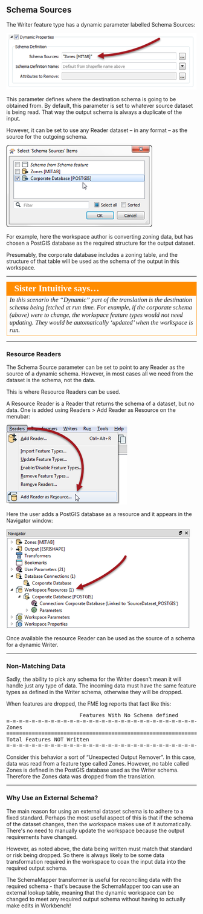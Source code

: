## Schema Sources ##

The Writer feature type has a dynamic parameter labelled Schema Sources:

![](./Images/4.36.DynamicWriterSchemaSourceParameter.png)

This parameter defines where the destination schema is going to be obtained from. By default, this parameter is set to whatever source dataset is being read. That way the output schema is always a duplicate of the input.

However, it can be set to use any Reader dataset – in any format – as the source for the outgoing schema. 

![](./Images/4.37.DynamicWriterSchemaSourceSelect.png)

For example, here the workspace author is converting zoning data, but has chosen a PostGIS database as the required structure for the output dataset.

Presumably, the corporate database includes a zoning table, and the structure of that table will be used as the schema of the output in this workspace.

---

<table style="border-spacing: 0px">
<tr>
<td style="vertical-align:middle;background-color:darkorange;border: 2px solid darkorange">
<i class="fa fa-quote-left fa-lg fa-pull-left fa-fw" style="color:white;padding-right: 12px;vertical-align:text-top"></i>
<span style="color:white;font-size:x-large;font-weight: bold;font-family:serif">Sister Intuitive says…</span>
</td>
</tr>

<tr>
<td style="border: 1px solid darkorange">
<span style="font-family:serif; font-style:italic; font-size:larger">
In this scenario the “Dynamic” part of the translation is the destination schema being fetched at run time.
For example, if the corporate schema (above) were to change, the workspace feature types would not need updating. They would be automatically ‘updated’ when the workspace is run.
</span>
</td>
</tr>
</table>

---

### Resource Readers ###

The Schema Source parameter can be set to point to any Reader as the source of a dynamic schema. However, in most cases all we need from the dataset is the schema, not the data. 

This is where Resource Readers can be used.

A Resource Reader is a Reader that returns the schema of a dataset, but no data. One is added using Readers > Add Reader as Resource on the menubar:

![](./Images/4.38.AddReaderAsResourceMenu.png)

Here the user adds a PostGIS database as a resource and it appears in the Navigator window:

![](./Images/4.39.ReaderAsResourceNavigator.png)

Once available the resource Reader can be used as the source of a schema for a dynamic Writer.

---

### Non-Matching Data ###

Sadly, the ability to pick any schema for the Writer doesn't mean it will handle just any type of data. The incoming data must have the same feature types as defined in the Writer schema, otherwise they will be dropped. 

When features are dropped, the FME log reports that fact like this:

<pre>
                       Features With No Schema defined
=-=-=-=-=-=-=-=-=-=-=-=-=-=-=-=-=-=-=-=-=-=-=-=-=-=-=-=-=-=-=-=-=-=-=-=-=-=-=-
Zones                                                                      416
==============================================================================
Total Features NOT Written                                                 416
=-=-=-=-=-=-=-=-=-=-=-=-=-=-=-=-=-=-=-=-=-=-=-=-=-=-=-=-=-=-=-=-=-=-=-=-=-=-=-
</pre>

Consider this behavior a sort of “Unexpected Output Remover”. In this case, data was read from a feature type called Zones. However, no table called Zones is defined in the PostGIS database used as the Writer schema. Therefore the Zones data was dropped from the translation. 

---

### Why Use an External Schema? ###

The main reason for using an external dataset schema is to adhere to a fixed standard. Perhaps the most useful aspect of this is that if the schema of the dataset changes, then the workspace makes use of it automatically. There's no need to manually update the workspace because the output requirements have changed.

However, as noted above, the data being written must match that standard or risk being dropped. So there is always likely to be some data transformation required in the workspace to coax the input data into the required output schema.

The SchemaMapper transformer is useful for reconciling data with the required schema - that's because the SchemaMapper too can use an external lookup table, meaning that the dynamic workspace can be changed to meet any required output schema without having to actually make edits in Workbench!  